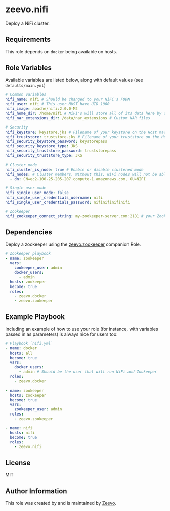 # zeevo.nifi

Deploy a NiFi cluster.

## Requirements

This role depends on `docker` being available on hosts.

## Role Variables

Available variables are listed below, along with default values (see `defaults/main.yml`)

```yml
# Common variables
nifi_name: nifi # Should be changed to your NiFi's FQDN
nifi_user: nifi # This user MUST have UID 1000
nifi_image: apache/nifi:2.0.0-M2
nifi_home_dir: /home/nifi # NiFi's will store all of its data here by default
nifi_nar_extensions_dir: /data/nar_extensions # Custom NAR files

# Security
nifi_keystore: keystore.jks # Filename of your keystore on the Host machine
nifi_truststore: truststore.jks # Filename of your truststore on the Host machine
nifi_security_keystore_password: keystorepass
nifi_security_keystore_type: JKS
nifi_security_truststore_password: truststorepass
nifi_security_truststore_type: JKS

# Cluster mode
nifi_cluster_is_node: true # Enable or disable clustered mode
nifi_nodes: # Cluster members. Without this, NiFi nodes will not be able to communicate with eachother
  - dn: CN=ec2-100-25-205-207.compute-1.amazonaws.com, OU=NIFI

# Single user mode
nifi_single_user_mode: false
nifi_single_user_credentials_username: nifi
nifi_single_user_credentials_password: nifinifinifinifi

# Zookeeper
nifi_zookeeper_connect_string: my-zookeeper-server.com:2181 # your Zookeeper connection string.
```

## Dependencies

Deploy a zookeeper using the [zeevo.zookeeper](https://github.com/zeevo/ansible-role-zookeeper) companion Role.

```yml
# Zookeeper playbook
- name: zookeeper
  vars:
    zookeeper_user: admin
    docker_users:
      - admin
  hosts: zookeeper
  become: true
  roles:
    - zeevo.docker
    - zeevo.zookeeper
```

## Example Playbook

Including an example of how to use your role (for instance, with variables passed in as parameters) is always nice for users too:

```yml
# Playbook `nifi.yml`
- name: docker
  hosts: all
  become: true
  vars:
    docker_users:
      - admin # Should be the user that will run NiFi and Zookeeper
  roles:
    - zeevo.docker

- name: zookeeper
  hosts: zookeeper
  become: true
  vars:
    zookeeper_user: admin
  roles:
    - zeevo.zookeeper

- name: nifi
  hosts: nifi
  become: true
  roles:
    - zeevo.nifi
```

## License

MIT

## Author Information

This role was created by and is maintained by [Zeevo](https://zeevo.io).
